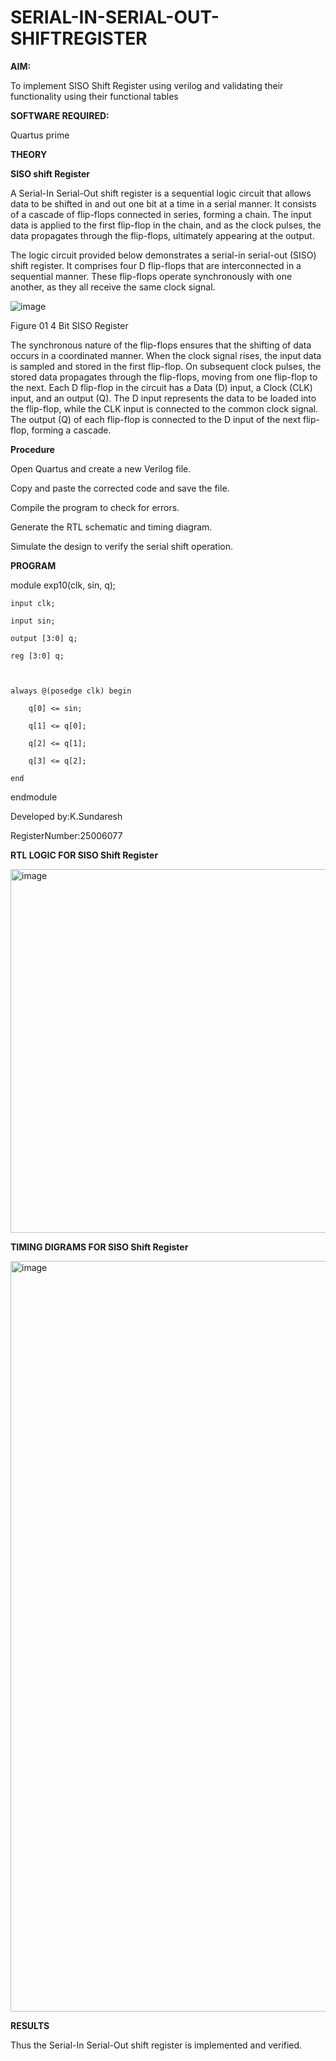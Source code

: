 # SERIAL-IN-SERIAL-OUT-SHIFTREGISTER

**AIM:**

To implement  SISO Shift Register using verilog and validating their functionality using their functional tables

**SOFTWARE REQUIRED:**

Quartus prime

**THEORY**

**SISO shift Register**

A Serial-In Serial-Out shift register is a sequential logic circuit that allows data to be shifted in and out one bit at a time in a serial manner. It consists of a cascade of flip-flops connected in series, forming a chain. The input data is applied to the first flip-flop in the chain, and as the clock pulses, the data propagates through the flip-flops, ultimately appearing at the output.

The logic circuit provided below demonstrates a serial-in serial-out (SISO) shift register. It comprises four D flip-flops that are interconnected in a sequential manner. These flip-flops operate synchronously with one another, as they all receive the same clock signal.

![image](https://github.com/naavaneetha/SERIAL-IN-SERIAL-OUT-SHIFTREGISTER/assets/154305477/e81c4072-37f9-46c6-8145-566764b74c3a)

Figure 01 4 Bit SISO Register

The synchronous nature of the flip-flops ensures that the shifting of data occurs in a coordinated manner. When the clock signal rises, the input data is sampled and stored in the first flip-flop. On subsequent clock pulses, the stored data propagates through the flip-flops, moving from one flip-flop to the next.
Each D flip-flop in the circuit has a Data (D) input, a Clock (CLK) input, and an output (Q). The D input represents the data to be loaded into the flip-flop, while the CLK input is connected to the common clock signal. The output (Q) of each flip-flop is connected to the D input of the next flip-flop, forming a cascade.

**Procedure**


Open Quartus and create a new Verilog file.

Copy and paste the corrected code and save the file.

Compile the program to check for errors.

Generate the RTL schematic and timing diagram.

Simulate the design to verify the serial shift operation.


**PROGRAM**

module exp10(clk, sin, q);

    input clk;
    
    input sin;
    
    output [3:0] q;
    
    reg [3:0] q;



    always @(posedge clk) begin
    
        q[0] <= sin;
        
        q[1] <= q[0];
        
        q[2] <= q[1];
        
        q[3] <= q[2];  
    
    end

endmodule


Developed by:K.Sundaresh

RegisterNumber:25006077


**RTL LOGIC FOR SISO Shift Register**

<img width="1216" height="582" alt="image" src="https://github.com/user-attachments/assets/83baad91-65c4-41c6-843f-a8326b5a35bb" />



**TIMING DIGRAMS FOR SISO Shift Register**

<img width="1921" height="1201" alt="image" src="https://github.com/user-attachments/assets/710e62bf-635d-4b44-8dcd-c09dab63a5de" />


**RESULTS**

Thus the Serial-In Serial-Out shift register is implemented and verified.

